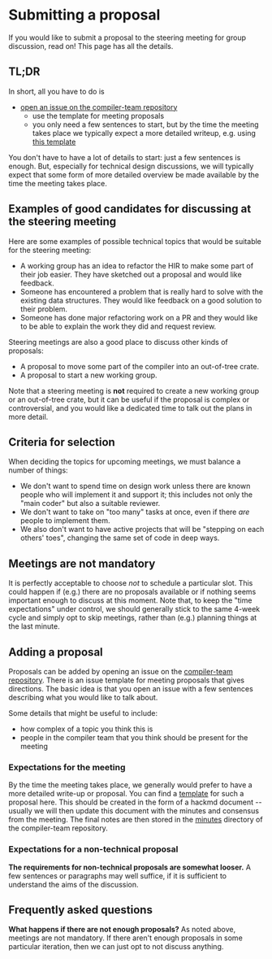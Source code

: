 # Submitting a proposal

If you would like to submit a proposal to the steering meeting for
group discussion, read on! This page has all the details.

## TL;DR

In short, all you have to do is

- [open an issue on the compiler-team repository][ct issues]
  - use the template for meeting proposals
  - you only need a few sentences to start, but by the time the meeting
    takes place we typically expect a more detailed writeup, e.g.
    using [this template][template]

You don't have to have a lot of details to start: just a few sentences
is enough. But, especially for technical design discussions, we will
typically expect that some form of more detailed overview be made
available by the time the meeting takes place.

## Examples of good candidates for discussing at the steering meeting

Here are some examples of possible technical topics that would be
suitable for the steering meeting:

- A working group has an idea to refactor the HIR to make some part of their
  job easier. They have sketched out a proposal and would like feedback.
- Someone has encountered a problem that is really hard to solve with
  the existing data structures. They would like feedback on a good
  solution to their problem.
- Someone has done major refactoring work on a PR and they would like
  to be able to explain the work they did and request review.

Steering meetings are also a good place to discuss other kinds of proposals:

- A proposal to move some part of the compiler into an out-of-tree crate.
- A proposal to start a new working group.

Note that a steering meeting is **not** required to create a new
working group or an out-of-tree crate, but it can be useful if the
proposal is complex or controversial, and you would like a dedicated
time to talk out the plans in more detail.

## Criteria for selection

When deciding the topics for upcoming meetings, we must balance a number of things:

- We don't want to spend time on design work unless there are known
  people who will implement it and support it; this includes not only
  the "main coder" but also a suitable reviewer.
- We don't want to take on "too many" tasks at once, even if there *are* people to
  implement them.
- We also don't want to have active projects that will be "stepping on
  each others' toes", changing the same set of code in deep ways.

## Meetings are not mandatory

It is perfectly acceptable to choose *not* to schedule a particular
slot. This could happen if (e.g.) there are no proposals available or
if nothing seems important enough to discuss at this moment.  Note
that, to keep the "time expectations" under control, we should
generally stick to the same 4-week cycle and simply opt to skip
meetings, rather than (e.g.) planning things at the last minute.

## Adding a proposal

Proposals can be added by opening an issue on the [compiler-team
repository][ct issues]. There is an issue template for meeting
proposals that gives directions. The basic idea is that you open an
issue with a few sentences describing what you would like to talk
about.

Some details that might be useful to include:

* how complex of a topic you think this is
* people in the compiler team that you think should be present for the meeting

### Expectations for the meeting

By the time the meeting takes place, we generally would prefer to have
a more detailed write-up or proposal. You can find a [template] for
such a proposal here. This should be created in the form of a hackmd
document -- usually we will then update this document with the minutes
and consensus from the meeting. The final notes are then stored in the
[minutes] directory of the compiler-team repository.

### Expectations for a non-technical proposal

**The requirements for non-technical proposals are somewhat looser.**  A
few sentences or paragraphs may well suffice, if it is sufficient to
understand the aims of the discussion.

## Frequently asked questions

**What happens if there are not enough proposals?** As noted above,
meetings are not mandatory. If there aren't enough proposals in some
particular iteration, then we can just opt to not discuss anything.

[ct issues]: https://github.com/rust-lang/compiler-team/issues
[template]: https://github.com/rust-lang/compiler-team/blob/master/templates/steering-meeting-proposal.md
[minutes]: https://github.com/rust-lang/compiler-team/tree/master/content/minutes

